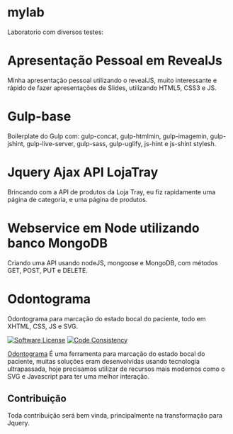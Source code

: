# mylab
Laboratorio com diversos testes:


# Apresentação Pessoal em RevealJs
Minha apresentação pessoal utilizando o revealJS, muito interessante e rápido de fazer apresentações de Slides, utilizando HTML5, CSS3 e JS.

# Gulp-base
Boilerplate do Gulp com: gulp-concat, gulp-htmlmin, gulp-imagemin, gulp-jshint, gulp-live-server, gulp-sass, gulp-uglify, js-hint e js-shint stylesh.

# Jquery Ajax API LojaTray
Brincando com a API de produtos da Loja Tray, eu fiz rapidamente uma página de categoria, e uma página de produtos.

# Webservice em Node utilizando banco MongoDB
Criando uma API usando nodeJS, mongoose e MongoDB, com métodos GET, POST, PUT e DELETE.

# Odontograma
Odontograma para marcação do estado bocal do paciente, todo em XHTML, CSS, JS e SVG.

[![Software License](https://img.shields.io/badge/license-MIT-brightgreen.svg?style=flat-square)](LICENSE.txt)
[![Code Consistency](http://squizlabs.github.io/PHP_CodeSniffer/analysis/cakephp/cakephp/grade.svg)](http://squizlabs.github.io/PHP_CodeSniffer/analysis/cakephp/cakephp/)

[Odontograma](http://lab.debugninja.com) É uma ferramenta para marcação do estado bocal do paciente, muitas soluções eram desenvolvidas usando tecnologia ultrapassada, hoje precisamos utilizar de recursos mais modernos como o SVG e Javascript para ter uma melhor interação.

## Contribuição

 Toda contribuição será bem vinda, principalmente na transformação para Jquery.

